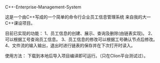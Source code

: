 C++-Enterprise-Management-System

这是一个由C++写成的一个简单的命令行企业员工信息管理系统
来自我的大一C++课设项目。

目前已实现的功能：
1、员工信息的创建、展示、查询及删除(由链表实现)。
2、可以根据工号查询员工信息。
3、员工信息的修改可以根据工号确认节点后修改。
4、文件流的输入输出，退出时进行链表的保存并在下次打开时读入。

使用方法：
下载到本地后导入项目编译即可运行。（只在Clion平台测试过）。

